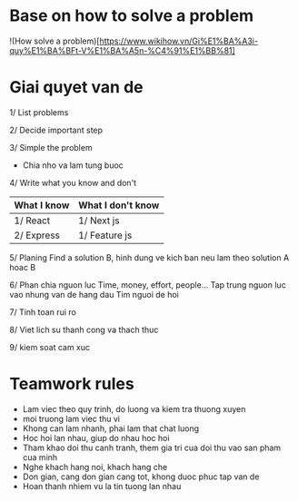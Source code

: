 # Base on how to solve a problem

!(How solve a problem)[https://www.wikihow.vn/Gi%E1%BA%A3i-quy%E1%BA%BFt-V%E1%BA%A5n-%C4%91%E1%BB%81]

# Giai quyet van de

1/ List problems

2/ Decide important step

3/ Simple the problem

- Chia nho va lam tung buoc

4/ Write what you know and don't

|What I know| What I don't know|
|--|--|
|1/ React | 1/ Next js |
|2/ Express | 1/ Feature js |

5/ Planing
Find a solution B, hinh dung ve kich ban neu lam theo solution A hoac B

6/ Phan chia nguon luc
Time, money, effort, people...
Tap trung nguon luc vao nhung van de hang dau
Tim nguoi de hoi

7/ Tinh toan rui ro

8/ Viet lich su thanh cong va thach thuc

9/ kiem soat cam xuc

# Teamwork rules

- Lam viec theo quy trinh, do luong va kiem tra thuong xuyen
- moi truong lam viec thu vi
- Khong can lam nhanh, phai lam that chat luong
- Hoc hoi lan nhau, giup do nhau hoc hoi
- Tham khao doi thu canh tranh, them gia tri cua doi thu vao san pham cua minh
- Nghe khach hang noi, khach hang che
- Don gian, cang don gian cang tot, khong duoc phuc tap van de
- Hoan thanh nhiem vu la tin tuong lan nhau